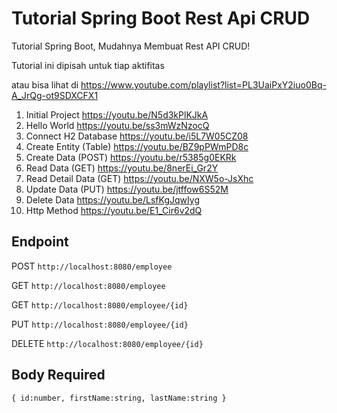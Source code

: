 # Tutorial Spring Boot Rest Api CRUD

Tutorial Spring Boot, Mudahnya Membuat Rest API CRUD!

Tutorial ini dipisah untuk tiap aktifitas

atau bisa lihat di https://www.youtube.com/playlist?list=PL3UaiPxY2iuo0Bq-A_JrQg-ot9SDXCFX1
1. Initial Project https://youtu.be/N5d3kPlKJkA
2. Hello World https://youtu.be/ss3mWzNzocQ
3. Connect H2 Database https://youtu.be/i5L7W05CZ08
4. Create Entity (Table) https://youtu.be/BZ9pPWmPD8c
5. Create Data (POST) https://youtu.be/r5385g0EKRk
6. Read Data (GET) https://youtu.be/8nerEi_Gr2Y
7. Read Detail Data (GET) https://youtu.be/NXW5o-JsXhc
8. Update Data (PUT) https://youtu.be/jtffow6S52M
9. Delete Data https://youtu.be/LsfKgJqwIyg
10. Http Method https://youtu.be/E1_Cir6v2dQ

## Endpoint
POST `http://localhost:8080/employee`

GET `http://localhost:8080/employee`

GET `http://localhost:8080/employee/{id}`

PUT `http://localhost:8080/employee/{id}`

DELETE `http://localhost:8080/employee/{id}`

## Body Required
`` { id:number, firstName:string, lastName:string } ``